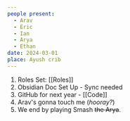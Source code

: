 ```yaml
---
people present:
  - Arav
  - Eric
  - Ian
  - Arya
  - Ethan
date: 2024-03-01
place: Ayush crib
---
```

1. Roles Set: [[Roles]]
2. Obsidian Doc Set Up - Sync needed
3. GitHub for next year - [[Code]]
4. Arav's gonna touch me (*hooray?*)
5. We end by playing Smash ~~the Arya~~. 